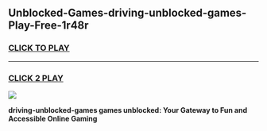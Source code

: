 
## Unblocked-Games-driving-unblocked-games-Play-Free-1r48r
<h3>
<a href="https://premium76.site?title=driving-unblocked-games&ref=15A">CLICK TO PLAY</a></h3>
<hr>

<h3>
<a href="https://premium76.site?title=driving-unblocked-games&ref=15A">CLICK 2 PLAY</a>
  
</h3>

<a href="https://premium76.site?title=driving-unblocked-games&ref=15A"><img src="https://clearcache.store/games.png"></a>


**driving-unblocked-games games unblocked: Your Gateway to Fun and Accessible Online Gaming**
